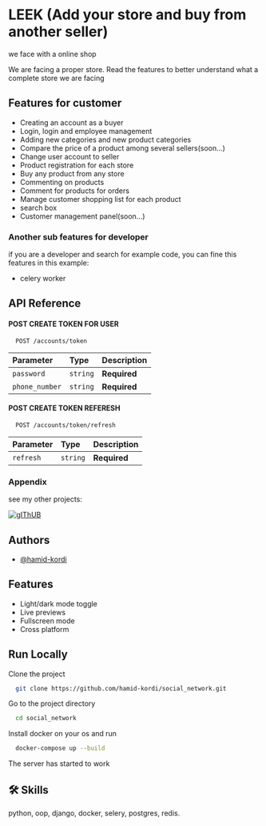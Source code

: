 
# LEEK (Add your store and buy from another seller)

we face with a online shop

We are facing a proper store.
Read the features to better understand what a complete store we are facing

## Features for customer
* Creating an account as a buyer
* Login, login and employee management
* Adding new categories and new product categories
* Compare the price of a product among several      sellers(soon...)
* Change user account to seller
* Product registration for each store
* Buy any product from any store
* Commenting on products
* Comment for products for orders
* Manage customer shopping list for each product
* search box
* Customer management panel(soon...)


### Another sub features for developer
if you are a developer and search for example code, you can fine this features in this example:
* celery worker 




## API Reference

#### POST CREATE TOKEN FOR USER

```http
  POST /accounts/token
```

| Parameter | Type     | Description                |
| :-------- | :------- | :------------------------- |
| `password` | `string` | **Required** |
| `phone_number` | `string` |  **Required**|

#### POST CREATE TOKEN REFERESH

```http
  POST /accounts/token/refresh
```

| Parameter | Type     | Description                       |
| :-------- | :------- | :-------------------------------- |
| `refresh`      | `string` | **Required**|



### Appendix
see my other projects: 

[![gIThUB](https://img.shields.io/badge/github-000?style=for-the-badge&logo=github&logoColor=wight)](https://github.com/hamid-kordi?tab=repositories)




## Authors


- [@hamid-kordi](https://github.com/hamid-kordi)
## Features

- Light/dark mode toggle
- Live previews
- Fullscreen mode
- Cross platform


## Run Locally

Clone the project

```bash
  git clone https://github.com/hamid-kordi/social_network.git
```

Go to the project directory

```bash
  cd social_network
```

Install docker on your os and run 

```bash
  docker-compose up --build
```

The server has started to work



## 🛠 Skills
python, oop, django, docker, selery, postgres, redis.

